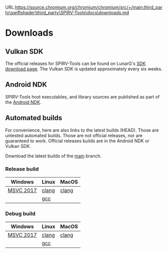 URL:https://source.chromium.org/chromium/chromium/src/+/main:third_party\swiftshader\third_party\SPIRV-Tools\docs\downloads.md
# Downloads

## Vulkan SDK

The official releases for SPIRV-Tools can be found on LunarG's
[SDK download page](https://vulkan.lunarg.com/sdk/home).
The Vulkan SDK is updated approximately every six weeks.

## Android NDK

SPIRV-Tools host executables, and library sources are published as
part of the [Android NDK](https://developer.android.com/ndk/downloads).

## Automated builds

For convenience, here are also links to the latest builds (HEAD).
Those are untested automated builds. Those are not official releases, nor
are guaranteed to work. Official releases builds are in the Android NDK or
Vulkan SDK.

Download the latest builds of the [main](https://github.com/KhronosGroup/SPIRV-Tools/tree/main) branch.

### Release build
| Windows | Linux | MacOS |
| --- | --- | --- |
| [MSVC 2017](https://storage.googleapis.com/spirv-tools/badges/build_link_windows_vs2017_release.html) | [clang](https://storage.googleapis.com/spirv-tools/badges/build_link_linux_clang_release.html) | [clang](https://storage.googleapis.com/spirv-tools/badges/build_link_macos_clang_release.html) |
| | [gcc](https://storage.googleapis.com/spirv-tools/badges/build_link_linux_gcc_release.html) | |

### Debug build
| Windows | Linux | MacOS |
| --- | --- | --- |
| [MSVC 2017](https://storage.googleapis.com/spirv-tools/badges/build_link_windows_vs2017_debug.html) | [clang](https://storage.googleapis.com/spirv-tools/badges/build_link_linux_clang_debug.html) | [clang](https://storage.googleapis.com/spirv-tools/badges/build_link_macos_clang_debug.html) |
| | [gcc](https://storage.googleapis.com/spirv-tools/badges/build_link_linux_gcc_debug.html) | |

